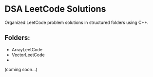 # DSA LeetCode Solutions

Organized LeetCode problem solutions in structured folders using C++.

## Folders:
- ArrayLeetCode
- VectorLeetCode
- <br>
 (coming soon...)
